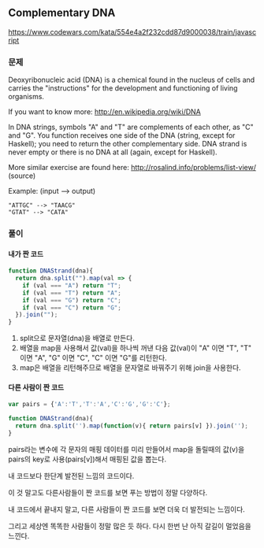 ## Complementary DNA
https://www.codewars.com/kata/554e4a2f232cdd87d9000038/train/javascript

### 문제
Deoxyribonucleic acid (DNA) is a chemical found in the nucleus of cells and carries the "instructions" for the development and functioning of living organisms.

If you want to know more: http://en.wikipedia.org/wiki/DNA

In DNA strings, symbols "A" and "T" are complements of each other, as "C" and "G". You function receives one side of the DNA (string, except for Haskell); you need to return the other complementary side. DNA strand is never empty or there is no DNA at all (again, except for Haskell).

More similar exercise are found here: http://rosalind.info/problems/list-view/ (source)

Example: (input --> output)
```
"ATTGC" --> "TAACG"
"GTAT" --> "CATA"
```

### 풀이
#### 내가 짠 코드
```javascript
function DNAStrand(dna){
  return dna.split("").map(val => {
    if (val === "A") return "T";
    if (val === "T") return "A";
    if (val === "G") return "C";
    if (val === "C") return "G";
  }).join("");
}
```
1. split으로 문자열(dna)을 배열로 만든다.
2. 배열을 map을 사용해서 값(val)을 하나씩 꺼낸 다음 값(val)이 "A" 이면 "T", "T" 이면 "A", "G" 이면 "C", "C" 이면 "G"를 리턴한다.
3. map은 배열을 리턴해주므로 배열을 문자열로 바꿔주기 위해 join을 사용한다.   

#### 다른 사람이 짠 코드 
```javascript
var pairs = {'A':'T','T':'A','C':'G','G':'C'};

function DNAStrand(dna){
  return dna.split('').map(function(v){ return pairs[v] }).join('');
}
```
pairs라는 변수에 각 문자의 매핑 데이터를 미리 만들어서 map을 돌릴때의 값(v)을 pairs의 key로 사용(pairs[v])해서 매핑된 값을 뽑는다.

내 코드보다 한단계 발전된 느낌의 코드이다. 

이 것 말고도 다른사람들이 짠 코드를 보면 푸는 방법이 정말 다양하다.

내 코드에서 끝내지 말고, 다른 사람들이 짠 코드를 보면 더욱 더 발전되는 느낌이다. 

그리고 세상엔 똑똑한 사람들이 정말 많은 듯 하다. 다시 한번 난 아직 갈길이 멀었음을 느낀다.
